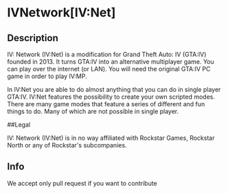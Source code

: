 IVNetwork[IV:Net]
=============

## Description

IV: Network (IV:Net) is a modification for Grand Theft Auto: IV (GTA:IV) founded in 2013. It turns GTA:IV into an alternative multiplayer game. You can play over the internet (or LAN). You will need the original GTA:IV PC game in order to play IV:MP.

In IV:Net you are able to do almost anything that you can do in single player GTA:IV. IV:Net features the possibility to create your own scripted modes. There are many game modes that feature a series of different and fun things to do. Many of which are not possible in single player.

##Legal

IV: Network (IV:Net) is in no way affiliated with Rockstar Games, Rockstar North or any of Rockstar's subcompanies.

## Info

We accept only pull request if you want to contribute

